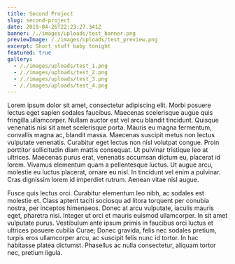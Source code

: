 ```yaml
---
title: Second Project
slug: second-project
date: 2019-04-26T22:23:27.341Z
banner: /./images/uploads/test_banner.png
previewImage: /./images/uploads/test_preview.png
excerpt: Short stuff baby tonight
featured: true
gallery:
  - /./images/uploads/test_1.png
  - /./images/uploads/test_2.png
  - /./images/uploads/test_3.png
  - /./images/uploads/test_4.png
---
```

Lorem ipsum dolor sit amet, consectetur adipiscing elit. Morbi posuere lectus eget sapien sodales faucibus. Maecenas scelerisque augue quis fringilla ullamcorper. Nullam auctor est vel arcu blandit tincidunt. Quisque venenatis nisi sit amet scelerisque porta. Mauris eu magna fermentum, convallis magna ac, blandit massa. Maecenas suscipit metus non lectus vulputate venenatis. Curabitur eget lectus non nisl volutpat congue. Proin porttitor sollicitudin diam mattis consequat. Ut pulvinar tristique leo at ultrices. Maecenas purus erat, venenatis accumsan dictum eu, placerat id lorem. Vivamus elementum quam a pellentesque luctus. Ut augue arcu, molestie eu luctus placerat, ornare eu nisl. In tincidunt vel enim a pulvinar. Cras dignissim lorem id imperdiet rutrum. Aenean vitae nisl augue.



Fusce quis lectus orci. Curabitur elementum leo nibh, ac sodales est molestie et. Class aptent taciti sociosqu ad litora torquent per conubia nostra, per inceptos himenaeos. Donec at arcu vulputate, iaculis mauris eget, pharetra nisi. Integer ut orci et mauris euismod ullamcorper. In sit amet vulputate purus. Vestibulum ante ipsum primis in faucibus orci luctus et ultrices posuere cubilia Curae; Donec gravida, felis nec sodales pretium, turpis eros ullamcorper arcu, ac suscipit felis nunc id tortor. In hac habitasse platea dictumst. Phasellus ac nulla consectetur, aliquam tortor nec, pretium ligula.
